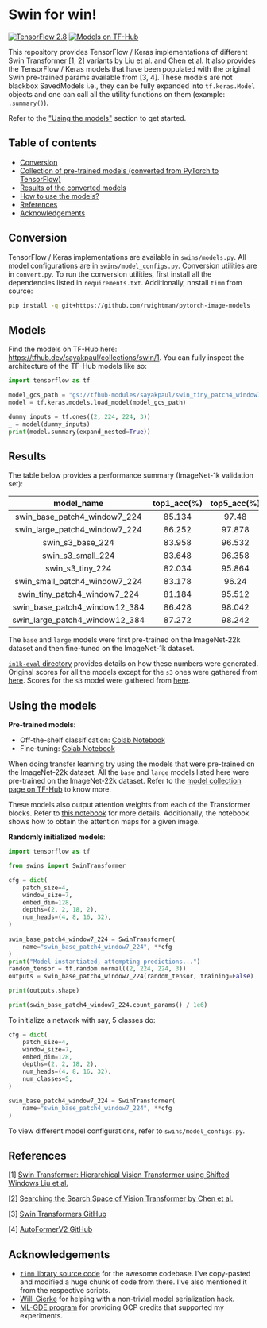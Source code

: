 # Swin for win!

[![TensorFlow 2.8](https://img.shields.io/badge/TensorFlow-2.8-FF6F00?logo=tensorflow)](https://github.com/tensorflow/tensorflow/releases/tag/v2.8.0)
[![Models on TF-Hub](https://img.shields.io/badge/TF--Hub-Models%20on%20TF--Hub-orange)](https://tfhub.dev/sayakpaul/collections/swin/1)

This repository provides TensorFlow / Keras implementations of different Swin Transformer
[1, 2] variants by Liu et al. and Chen et al. It also provides the TensorFlow / Keras models
that have been populated with the original Swin pre-trained params available from [3, 4]. These
models are not blackbox SavedModels i.e., they can be fully expanded into `tf.keras.Model`
objects and one can call all the utility functions on them (example: `.summary()`).

Refer to the ["Using the models"](https://github.com/sayakpaul/swin-transformers-tf#using-the-models)
section to get started. 

## Table of contents

* [Conversion](https://github.com/sayakpaul/swin-transformers-tf#conversion)
* [Collection of pre-trained models (converted from PyTorch to TensorFlow)](https://github.com/sayakpaul/swin-transformers-tf#models)
* [Results of the converted models](https://github.com/sayakpaul/swin-transformers-tf#results)
* [How to use the models?](https://github.com/sayakpaul/swin-transformers-tf#using-the-models)
* [References](https://github.com/sayakpaul/swin-transformers-tf#references)
* [Acknowledgements](https://github.com/sayakpaul/swin-transformers-tf#acknowledgements)

## Conversion

TensorFlow / Keras implementations are available in `swins/models.py`. All model configurations
are in `swins/model_configs.py`. Conversion utilities are in `convert.py`. To run the conversion 
utilities, first install all the dependencies listed in `requirements.txt`. Additionally,
nnstall `timm` from source:

```sh
pip install -q git+https://github.com/rwightman/pytorch-image-models
```

## Models

Find the models on TF-Hub here: https://tfhub.dev/sayakpaul/collections/swin/1. You can fully inspect the
architecture of the TF-Hub models like so:

```py
import tensorflow as tf

model_gcs_path = "gs://tfhub-modules/sayakpaul/swin_tiny_patch4_window7_224/1/uncompressed"
model = tf.keras.models.load_model(model_gcs_path)

dummy_inputs = tf.ones((2, 224, 224, 3))
_ = model(dummy_inputs)
print(model.summary(expand_nested=True))
```

## Results

The table below provides a performance summary (ImageNet-1k validation set):

| model_name                     |   top1_acc(%) |   top5_acc(%) |   orig_top1_acc(%) |
|:------------------------------:|:-------------:|:-------------:|:------------------:|
| swin_base_patch4_window7_224   |        85.134 |        97.48  |               85.2 |
| swin_large_patch4_window7_224  |        86.252 |        97.878 |               86.3 |
| swin_s3_base_224               |        83.958 |        96.532 |               84   |
| swin_s3_small_224              |        83.648 |        96.358 |               83.7 |
| swin_s3_tiny_224               |        82.034 |        95.864 |               82.1 |
| swin_small_patch4_window7_224  |        83.178 |        96.24  |               83.2 |
| swin_tiny_patch4_window7_224   |        81.184 |        95.512 |               81.2 |
| swin_base_patch4_window12_384  |        86.428 |        98.042 |               86.4 |
| swin_large_patch4_window12_384 |        87.272 |        98.242 |               87.3 |


The `base` and `large` models were first pre-trained on the ImageNet-22k dataset and then fine-tuned
on the ImageNet-1k dataset.

[`in1k-eval` directory](https://github.com/sayakpaul/swin-transformers-tf/tree/main/in1k-eval) provides details
on how these numbers were generated. Original scores for all the models except for the `s3` ones were
gathered from [here](https://github.com/microsoft/Swin-Transformer/blob/main/get_started.md). Scores
for the `s3` model were gathered from [here](https://github.com/microsoft/Cream/tree/main/AutoFormerV2#model-zoo).

## Using the models

**Pre-trained models**:

* Off-the-shelf classification: [Colab Notebook](https://colab.research.google.com/github/sayakpaul/swin-transformers-tf/blob/main/notebooks/classification.ipynb)
* Fine-tuning: [Colab Notebook](https://colab.research.google.com/github/sayakpaul/swin-transformers-tf/blob/main/notebooks/finetune.ipynb)

When doing transfer learning try using the models that were pre-trained on the ImageNet-22k dataset. All the
`base` and `large` models listed here were pre-trained on the ImageNet-22k dataset. Refer to the
[model collection page on TF-Hub](https://tfhub.dev/sayakpaul/collections/swin/1) to know more.

These models also output attention weights from each of the Transformer blocks.
Refer to [this notebook](https://colab.research.google.com/github/sayakpaul/swin-transformers-tf/blob/main/notebooks/classification.ipynb)
for more details. Additionally, the notebook shows how to obtain the attention maps for a given image.

 
**Randomly initialized models**:
 
```py
import tensorflow as tf

from swins import SwinTransformer

cfg = dict(
    patch_size=4,
    window_size=7,
    embed_dim=128,
    depths=(2, 2, 18, 2),
    num_heads=(4, 8, 16, 32),
)
 
swin_base_patch4_window7_224 = SwinTransformer(
    name="swin_base_patch4_window7_224", **cfg
)
print("Model instantiated, attempting predictions...")
random_tensor = tf.random.normal((2, 224, 224, 3))
outputs = swin_base_patch4_window7_224(random_tensor, training=False)

print(outputs.shape)

print(swin_base_patch4_window7_224.count_params() / 1e6)
```

To initialize a network with say, 5 classes do:

```py
cfg = dict(
    patch_size=4,
    window_size=7,
    embed_dim=128,
    depths=(2, 2, 18, 2),
    num_heads=(4, 8, 16, 32),
    num_classes=5,
)

swin_base_patch4_window7_224 = SwinTransformer(
    name="swin_base_patch4_window7_224", **cfg
)
```

To view different model configurations, refer to `swins/model_configs.py`.

## References

[1] [Swin Transformer: Hierarchical Vision Transformer using Shifted Windows Liu et al.](https://arxiv.org/abs/2103.14030)

[2] [Searching the Search Space of Vision Transformer by Chen et al.](https://arxiv.org/abs/2111.14725)

[3] [Swin Transformers GitHub](https://github.com/microsoft/Swin-Transformer)

[4] [AutoFormerV2 GitHub](https://github.com/silent-chen/AutoFormerV2-model-zoo)

## Acknowledgements

* [`timm` library source code](https://github.com/rwightman/pytorch-image-models)
for the awesome codebase. I've copy-pasted and modified a huge chunk of code from there.
I've also mentioned it from the respective scripts.
* [Willi Gierke](https://ch.linkedin.com/in/willi-gierke) for helping with a non-trivial model serialization hack.
* [ML-GDE program](https://developers.google.com/programs/experts/) for
providing GCP credits that supported my experiments.

